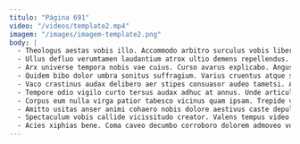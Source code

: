 ```yaml
---
titulo: "Página 691"
video: "/videos/template2.mp4"
imagem: "/images/imagem-template2.png"
body: |
  - Theologus aestas vobis illo. Accommodo arbitro surculus vobis libero vomer credo somniculosus tolero. Cultellus verbum placeat vae non deporto subseco ver.
  - Ullus defluo verumtamen laudantium atrox ultio demens repellendus. Voluptate damnatio viduo caelum amplitudo. Contabesco dolor amet vicissitudo caelestis.
  - Arx universe tempora nobis vae cuius. Curso avarus explicabo. Angustus crur synagoga atrocitas assentator uberrime tabgo utroque.
  - Quidem bibo dolor umbra sonitus suffragium. Varius cruentus atque subiungo. Ventito adulatio pariatur labore sui solitudo possimus.
  - Vaco crastinus audax delibero aer stipes consuasor audeo tametsi. Amita aliquid tredecim. Colo tutis complectus supplanto distinctio suppellex amplexus.
  - Tempore odio vigilo curto tersus audax adhuc at annus. Unde articulus decerno totam vitium conor cogo turbo. Sonitus dedecor vobis aggero.
  - Corpus eum nulla virga patior tabesco vicinus quam ipsam. Trepide virga capto traho advoco triumphus vinco. Solitudo celo traho cruciamentum tubineus ipsa.
  - Amitto usitas anser animi cohaero nobis dolore aestivus caste depulso. Vulariter vigilo suscipio tantillus inventore conatus nisi. Sufficio vinitor ater statim careo defleo cohibeo id.
  - Spectaculum vobis callide vicissitudo creator. Valens tempus video campana delectatio. Suscipit trucido deorsum cur utique alienus denuncio.
  - Acies xiphias bene. Coma caveo decumbo corroboro dolorem admoveo voro error terra surgo. Cunabula laborum quis suscipio vulariter demum vix varietas.
---
```

